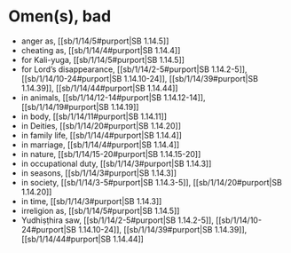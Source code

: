 # Omen(s), bad

* anger as, [[sb/1/14/5#purport|SB 1.14.5]]
* cheating as, [[sb/1/14/4#purport|SB 1.14.4]]
* for Kali-yuga, [[sb/1/14/5#purport|SB 1.14.5]]
* for Lord’s disappearance, [[sb/1/14/2-5#purport|SB 1.14.2-5]], [[sb/1/14/10-24#purport|SB 1.14.10-24]], [[sb/1/14/39#purport|SB 1.14.39]], [[sb/1/14/44#purport|SB 1.14.44]]
* in animals, [[sb/1/14/12-14#purport|SB 1.14.12-14]], [[sb/1/14/19#purport|SB 1.14.19]]
* in body, [[sb/1/14/11#purport|SB 1.14.11]]
* in Deities, [[sb/1/14/20#purport|SB 1.14.20]]
* in family life, [[sb/1/14/4#purport|SB 1.14.4]]
* in marriage, [[sb/1/14/4#purport|SB 1.14.4]]
* in nature, [[sb/1/14/15-20#purport|SB 1.14.15-20]]
* in occupational duty, [[sb/1/14/3#purport|SB 1.14.3]]
* in seasons, [[sb/1/14/3#purport|SB 1.14.3]]
* in society, [[sb/1/14/3-5#purport|SB 1.14.3-5]], [[sb/1/14/20#purport|SB 1.14.20]]
* in time, [[sb/1/14/3#purport|SB 1.14.3]]
* irreligion as, [[sb/1/14/5#purport|SB 1.14.5]]
* Yudhiṣṭhira saw, [[sb/1/14/2-5#purport|SB 1.14.2-5]], [[sb/1/14/10-24#purport|SB 1.14.10-24]], [[sb/1/14/39#purport|SB 1.14.39]], [[sb/1/14/44#purport|SB 1.14.44]]
